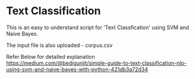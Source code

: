 # Text Classification 

This is an easy to understand script for 'Text Classfication' using SVM and Naive Bayes. 

The input file is also uploaded - corpus.csv

Refer Below for detailed explanation
https://medium.com/@bedigunjit/simple-guide-to-text-classification-nlp-using-svm-and-naive-bayes-with-python-421db3a72d34
